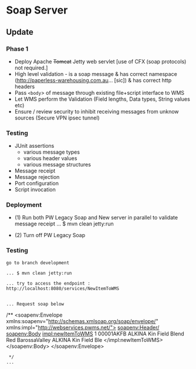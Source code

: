 # Soap Server

## Update

### Phase 1

- Deploy Apache ~~Tomcat~~ Jetty web servlet [use of CFX (soap protocols) not required.]
- High level validation - is a soap message & has correct namespace (http://paperless-warehousing.com.au... [sic]) & has correct http headers
- Pass `<body`> of message through existing file+script interface to WMS
- Let WMS perform the Validation (Field lengths, Data types, String values etc)
- Ensure / review security to inhibit receiving messages from unknow sources (Secure VPN ipsec tunnel)

### Testing

- JUnit assertions
  - various message types
  - various header values
  - various message structures
- Message receipt
- Message rejection
- Port configuration
- Script invocation

### Deployment

- (1) Run both PW Legacy Soap and New server in parallel to validate message receipt
	... $ mvn clean jetty:run
	
- (2) Turn off PW Legacy Soap

### Testing

    go to branch development

    ... $ mvn clean jetty:run

    ... try to access the endpoint : http://localhost:8080/services/NewItemToWMS


    ... Request soap below
/**
         <soapenv:Envelope xmlns:soapenv="http://schemas.xmlsoap.org/soap/envelope/" xmlns:impl="http://webservices.pwms.net/">
        <soapenv:Header/>
        <soapenv:Body>
        <impl:newItemToWMS>
         <DetailSequenceNum>1</DetailSequenceNum>
                <ProductCode>00001AKFB</ProductCode>
                <ProductDescription>ALKINA Kin Field Blend Red BarossaValley</ProductDescription>
                <ProductMobileDescription>ALKINA Kin Field Ble</ProductMobileDescription>
         </impl:newItemToWMS>
        </soapenv:Body>
        </soapenv:Envelope>
     
     */
    ...